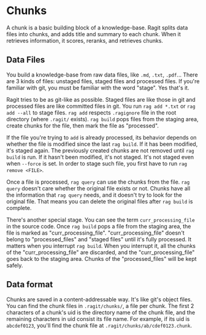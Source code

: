 # Chunks

A chunk is a basic building block of a knowledge-base. Ragit splits data files into chunks, and adds title and summary to each chunk. When it retrieves information, it scores, reranks, and retrieves chunks.

## Data Files

You build a knowledge-base from raw data files, like `.md`, `.txt`, `.pdf`... There are 3 kinds of files: unstaged files, staged files and processed files. If you're familiar with git, you must be familiar with the word "stage". Yes that's it.

Ragit tries to be as git-like as possible. Staged files are like those in git and processed files are like committed files in git. You run `rag add *.txt` or `rag add --all` to stage files. `rag add` respects `.ragignore` file in the root directory (where `.ragit/` exists). `rag build` pops files from the staging area, create chunks for the file, then mark the file as "processed".

If the file you're trying to `add` is already processed, its behavior depends on whether the file is modified since the last `rag build`. If it has been modified, it's staged again. The previously created chunks are not removed until `rag build` is run. If it hasn't been modified, it's not staged. It's not staged even when `--force` is set. In order to stage such file, you first have to run `rag remove <FILE>`.

Once a file is processed, `rag query` can use the chunks from the file. `rag query` doesn't care whether the original file exists or not. Chunks have all the information that `rag query` needs, and it doesn't try to look for the original file. That means you can delete the original files after `rag build` is complete.

There's another special stage. You can see the term `curr_processing_file` in the source code. Once `rag build` pops a file from the staging area, the file is marked as "curr_processing_file". "curr_processing_file" doesn't belong to "processed_files" and "staged files" until it's fully processed. It matters when you interrupt `rag build`. When you interrupt it, all the chunks of the "curr_processing_file" are discarded, and the "curr_processing_file" goes back to the staging area. Chunks of the "processed_files" will be kept safely.

## Data format

Chunks are saved in a content-addressable way. It's like git's object files. You can find the chunk files in `.ragit/chunks/`, a file per chunk. The first 2 characters of a chunk's uid is the directory name of the chunk file, and the remaining characters in uid consist its file name. For example, if its uid is `abcdef0123`, you'll find the chunk file at `.ragit/chunks/ab/cdef0123.chunk`.
